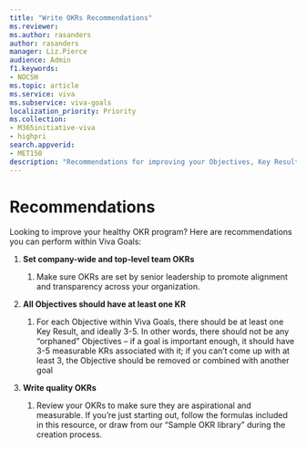 ```yaml
---
title: "Write OKRs Recommendations"
ms.reviewer: 
ms.author: rasanders
author: rasanders
manager: Liz.Pierce
audience: Admin
f1.keywords:
- NOCSH
ms.topic: article
ms.service: viva
ms.subservice: viva-goals
localization_priority: Priority
ms.collection:  
- M365initiative-viva
- highpri
search.appverid:
- MET150
description: "Recommendations for improving your Objectives, Key Results, and Initiatives for a healthy OKR program."
---
```


# Recommendations

Looking to improve your healthy OKR program? Here are recommendations you can perform within Viva Goals: 

1. **Set company-wide and top-level team OKRs** 
    1. Make sure OKRs are set by senior leadership to promote alignment and transparency across your organization.  

1. **All Objectives should have at least one KR** 
    1. For each Objective within Viva Goals, there should be at least one Key Result, and ideally 3-5. In other words, there should not be any “orphaned” Objectives – if a goal is important enough, it should have 3-5 measurable KRs associated with it; if you can’t come up with at least 3, the Objective should be removed or combined with another goal  
    
1. **Write quality OKRs**
    1. Review your OKRs to make sure they are aspirational and measurable. If you’re just starting out, follow the formulas included in this resource, or draw from our “Sample OKR library” during the creation process. 